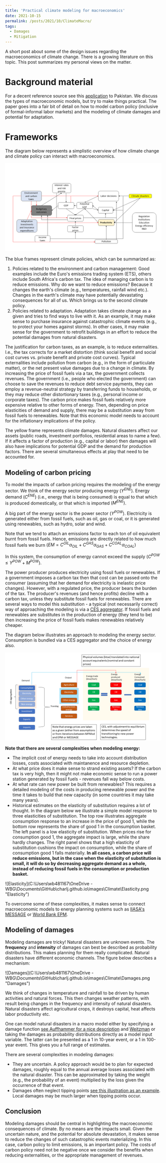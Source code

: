 ```yaml
---
title: 'Practical climate modeling for macroeconomics'
date: 2021-10-15
permalink: /posts/2021/10/ClimateMacro/
tags:
  - Damages
  - Mitigation
---
```


A short post about some of the design issues regarding the macroeconomics of climate change. There is a growing literature on this topic. This post summarizes my personal views on the matter.

# Background material

For a decent reference source see this [application](https://openknowledge.worldbank.org/handle/10986/36307) to Pakistan. We discuss the types of macroeconomic models, but try to make things practical. The paper goes into a fair bit of detail on how to model carbon policy (inclusive of formal-informal labor markets) and the modeling of climate damages and potential for adaptation.

# Frameworks

The diagram below represents a simplistic overview of how climate change and climate policy can interact with macroeconomics. 

![Framework](/_posts/CCRepresentation.png "Framework")

The blue frames represent climate policies, which can be summarized as:

1. Policies related to the environment and carbon management: Good examples include the Euro's emissions trading system (ETS), others include South Africa's carbon tax. The idea of managing carbon is to reduce emissions. Why do we want to reduce emissions? Because it changes the earth's climate (e.g., temperatures, rainfall wind etc.). Changes in the earth's climate may have potentially devastating consequences for all of us. Which brings us to the second climate policy.
2. Policies related to adaptation. Adaptation takes climate change as a given and tries to find ways to live with it. As an example, it may make sense to purchase insurance against catastrophic climate events (e.g., to protect your homes against storms). In other cases, it may make sense for the government to retrofit buildings in an effort to reduce the potential damages from natural disasters.

The justification for carbon taxes, as an example, is to reduce externalities. I.e., the tax corrects for a market distortion (think social benefit and social cost curves vs. private benefit and private cost curves). Typical externalities include pollution from carbon (e.g., in the form of particulate matter), or the net present value damages due to a change in climate. By increasing the price of fossil fuels via a tax, the government collects revenues. The government (i.e., people who elected the government) can choose to save the revenues to reduce debt service payments, they can employ a revenue-neutral strategy by transferring funds to households, or they may reduce other distortionary taxes (e.g., personal income or corporate taxes). The carbon price makes fossil fuels relatively more expensive relative to other forms of energy. Then, depending on price elasticities of demand and supply, there may be a substitution away from fossil fuels to renewables. Note that this economic model needs to account for the inflationary implications of the policy.

The yellow frame represents climate damages. Natural disasters affect our assets (public roads, investment portfolios, residential areas to name a few). If it affects a factor of production (e.g., capital or labor) then damages will also have implications for potential GDP and the demand for production factors. There are several simultaneous effects at play that need to be accounted for. 

## Modeling of carbon pricing

To model the impacts of carbon pricing requires the modeling of the energy sector. We think of the energy sector producing energy $(Y^{ENE})$. Energy demand $(C^{ENE})$ (i.e., energy that is being consumed) is equal to that which is produced domestically, or that which is imported $(M^{ENE})$.

A big part of the energy sector is the power sector $(Y^{POW})$. Electricity is generated either from fossil fuels, such as oil, gas or coal, or it is generated using renewables, such as hydro, solar and wind.

Note that we tend to attach an emissions factor to each ton of oil equivalent burnt from fossil fuels. Hence, emissions are directly related to how much fossil fuels we burn $(EM = C^{OIL}\alpha_{OIL}+C^{GAS}\alpha_{GAS}+C^{COAL}\alpha_{COAL})$ 

In this system, the consumption of energy cannot exceed the supply $(C^{POW} \leq Y^{POW}+M^{POW})$. 

The power producer produces electricity using fossil fuels or renewables. If a government imposes a carbon tax then that cost can be passed onto the consumer (assuming that her demand for electricity is inelastic price changes). However, with a regulated price, the producer bears the burden of the tax. The producer's revenues (and hence profits) decline with a carbon tax, unless they substitute fossil fuels for renewables. There are several ways to model this substitution - a typical (not necessarily correct) way of approaching the modeling is via a [CES aggregator](https://en.wikipedia.org/wiki/Constant_elasticity_of_substitution). If fossil fuels and renewables are substitutes in the production of energy (they tend to be) then increasing the price of fossil fuels makes renewables relatively cheaper.

The diagram below illustrates an approach to modeling the energy sector. Consumption is bundled via a CES aggregator and the choice of energy also. 

![Power](/images/Climate/EnergySector.png "Power")

**Note that there are several complexities when modeling energy:**

- The implicit cost of energy needs to take into account distribution losses, costs associated with maintanence and resource depletion.
- At what price does it make sense to strand existing assets? If the carbon tax is very high, then it might not make economic sense to run a power station generated by fossil fuels - revenues fall way below costs.
- At what rate can new power be built from renewables? This requires a detailed modeling of the costs in producing renewable power and the time it takes to build that new capacity (in some countries it may take many years).
- Historical estimates on the elasticity of substitution requires a lot of thought. In the diagram below we illustrate a simple model response to three elasticities of substitution. The top row illustrates aggregate consumption response to an increase in the price of good 1, while the bottom row represents the share of good 1 in the consumption basket. The left panel is a low elasticity of substitution. When prices rise for consumption good 1, the aggregate impact is large, while the share hardly changes. The right panel shows that a high elasticity of substitution cushions the impact on consumption, while the share of consumption good 1 falls materially. **In all cases, a carbon price will reduce emissions, but in the case when the elasticity of substitution is small, it will do so by decreasing aggregate demand as a whole, instead of reducing fossil fuels in the consumption or production basket.**

![Elasticity](C:\Users\wb481167\OneDrive - WBG\Documents\GitHub\charlj.github.io\images\Climate\Elasticity.png "Elasticity")

To overcome some of these complexities, it makes sense to connect macroeconomic models to energy planning systems such as [IIASA's MESSAGE](https://iiasa.ac.at/web/home/research/researchPrograms/Energy/MESSAGE.en.html) or [World Bank EPM](https://www.researchgate.net/publication/325534590_World_Bank_Electricity_Planning_Model_EPM_Mathematical_Formulation_World_Bank_Electricity_Planning_Model).

## Modeling of damages

Modeling damages are tricky! Natural disasters are unknown events. The **frequency** and **intensity** of damages can best be described as probability distributions. This makes planning for them really complicated. Natural disasters have different economic channels. The figure below describes a mechanism:

 ![Damages](C:\Users\wb481167\OneDrive - WBG\Documents\GitHub\charlj.github.io\images\Climate\Damages.png "Damages")

 We think of changes in temperature and rainfall to be driven by human activities and natural forces. This then changes weather patterns, with result being changes in the frequency and intensity of natural disasters. Natural disasters affect agricultural crops, it destroys capital, heat affects labor productivity etc.

 One can model natural disasters in a macro model either by specifying a damage function [see Auffhammer for a nice description](https://pubs.aeaweb.org/doi/pdfplus/10.1257/jep.32.4.33) and [Weitzman](https://www.jstor.org/stable/climchanecon.1.1.57) or  taking the damages as probability distributions directly as a model input variable. The latter can be presented as a 1 in 10-year event, or a 1 in 100-year event. This gives you a full range of estimates.

 There are several complexities in modeling damages:

 - They are uncertain. A policy approach would be to plan for expected damages, roughly equal to the annual average losses associated with the natural disaster. This can be approximated by taking the weight (e.g., the probability of an event) multiplied by the loss given the occurrence of that event.
 - Damages often neglect tipping points [see this illustration as an example](https://www.carbonbrief.org/explainer-nine-tipping-points-that-could-be-triggered-by-climate-change). Local damages may be much larger when tipping points occur.

 
## Conclusion

  Modeling damages should be central in highlighting the macroeconomic consequences of climate. By no means are the impacts small. Given the uncertain nature, and the potential for absolute devastation, it makes sense to reduce the changes of such catastrophic events materializing. In this case, carbon policy to limit emissions, is an important policy. The costs of carbon policy need not be negative once we consider the benefits when reducing externalities, or the appropriate management of revenues.

